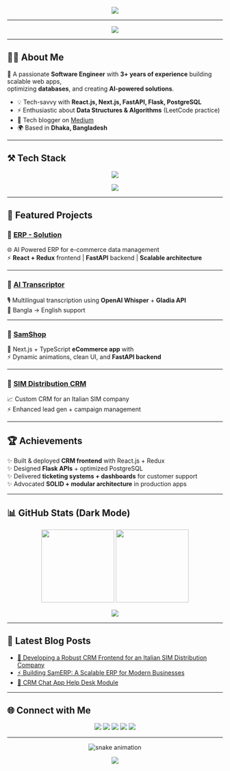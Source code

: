 <!-- Dark Ambient Professional GitHub README for Rakibul Hassan Saimum -->

<!-- Banner -->
<p align="center">
  <img src="https://capsule-render.vercel.app/api?type=waving&height=250&color=0:0f2027,100:2c5364&text=Rakibul%20Hassan%20Saimum&fontColor=ffffff&fontSize=50&fontAlignY=40&desc=Software%20Engineer%20%7C%20AI%20Enthusiast%20%7C%20Fullstack%20Developer&descAlignY=60&descAlign=50" />
</p>

---

<!-- Typing animation -->
<p align="center">
  <img src="https://readme-typing-svg.herokuapp.com?size=22&center=true&vCenter=true&width=600&lines=Full+Stack+Engineer+💻;AI+Driven+App+Builder+🤖;Cloud+%26+API+Specialist+☁️;Always+learning+new+things+🔥&color=00F0FF&duration=3000" />
</p>

---

## 🧑‍💻 About Me
🌌 A passionate **Software Engineer** with **3+ years of experience** building scalable web apps,  
optimizing **databases**, and creating **AI-powered solutions**.  

- 💡 Tech-savvy with **React.js, Next.js, FastAPI, Flask, PostgreSQL**
- ⚡ Enthusiastic about **Data Structures & Algorithms** (LeetCode practice)  
- 📝 Tech blogger on [Medium](https://medium.com/@gsaimum)  
- 🌍 Based in **Dhaka, Bangladesh**  

---

## ⚒️ Tech Stack
<p align="center">
  <img src="https://skillicons.dev/icons?i=js,ts,react,nextjs,redux,nodejs,express,python,flask,fastapi,postgresql,mongodb,docker,git,html,css,linux&theme=dark" />
</p>

<p align="center">
  <img src="https://github-widgetbox.vercel.app/api/skills?languages=js,ts,py,html,css&includeNames=true&theme=darkmode" />
</p>

---

## 🚀 Featured Projects

### 🔹 [ERP - Solution](https://fountainspace.netlify.app/)
🌐 AI Powered ERP for e-commerce data management  
⚡ **React + Redux** frontend | **FastAPI** backend | **Scalable architecture**

---

### 🔹 [AI Transcriptor](https://github.com/saimum1/videoTranscriber.git)
🎙️ Multilingual transcription using **OpenAI Whisper** + **Gladia API**  
🔄 Bangla → English support

---

### 🔹 [SamShop](https://samshopx.netlify.app/)
🛒 Next.js + TypeScript **eCommerce app** with  
⚡ Dynamic animations, clean UI, and **FastAPI backend**

---

### 🔹 [SIM Distribution CRM](https://medium.com/@gsaimum/developing-a-robust-crm-front-end-for-an-italian-sim-distribution-company-499cce3f0a47)
📈 Custom CRM for an Italian SIM company  
⚡ Enhanced lead gen + campaign management

---

## 🏆 Achievements
✨ Built & deployed **CRM frontend** with React.js + Redux  
✨ Designed **Flask APIs** + optimized PostgreSQL  
✨ Delivered **ticketing systems + dashboards** for customer support  
✨ Advocated **SOLID + modular architecture** in production apps  

---

## 📊 GitHub Stats (Dark Mode)
<p align="center">
  <img src="https://github-readme-stats.vercel.app/api?username=saimum1&show_icons=true&theme=tokyonight&hide_border=true" height="170"/>
  <img src="https://github-readme-streak-stats.herokuapp.com/?user=saimum1&theme=tokyonight&hide_border=true" height="170"/>
</p>

<p align="center">
  <img src="https://github-profile-summary-cards.vercel.app/api/cards/profile-details?username=saimum1&theme=tokyonight" />
</p>

---

## 📝 Latest Blog Posts
<!-- BLOG-POST-LIST:START -->
- [🚀 Developing a Robust CRM Frontend for an Italian SIM Distribution Company](https://medium.com/@gsaimum/developing-a-robust-crm-front-end-for-an-italian-sim-distribution-company-499cce3f0a47)  
- [⚡ Building SamERP: A Scalable ERP for Modern Businesses](https://medium.com/@gsaimum/building-samerp-a-scalable-erp-for-modern-businesses-7942808d83d2)  
- [💬 CRM Chat App Help Desk Module](https://medium.com/@gsaimum/crm-chat-app-help-desk-module-2ab77d7683cf)  
<!-- BLOG-POST-LIST:END -->

---

## 🌐 Connect with Me
<p align="center">
  <a href="mailto:gsaimum@gmail.com"><img src="https://img.shields.io/badge/-Email-D14836?style=for-the-badge&logo=gmail&logoColor=white"></a>
  <a href="https://linkedin.com/in/rakibul-hassan-saimum-2452a8147"><img src="https://img.shields.io/badge/-LinkedIn-0077B5?style=for-the-badge&logo=linkedin&logoColor=white"></a>
  <a href="https://github.com/saimum1"><img src="https://img.shields.io/badge/-GitHub-100000?style=for-the-badge&logo=github&logoColor=white"></a>
  <a href="https://medium.com/@gsaimum"><img src="https://img.shields.io/badge/-Medium-000000?style=for-the-badge&logo=medium&logoColor=white"></a>
  <a href="https://rhsaimum.netlify.app/"><img src="https://img.shields.io/badge/-Portfolio-FF5722?style=for-the-badge&logo=react&logoColor=white"></a>
</p>

---

<!-- Snake animation -->
<p align="center">
  <img src="https://raw.githubusercontent.com/saimum1/saimum1/output/github-contribution-grid-snake-dark.svg" alt="snake animation"/>
</p>

<!-- Footer -->
<p align="center">
  <img src="https://capsule-render.vercel.app/api?type=waving&height=150&section=footer&color=0:0f2027,100:2c5364" />
</p>
